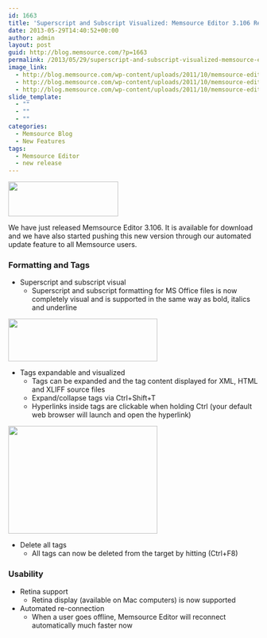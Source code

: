 ```yaml
---
id: 1663
title: 'Superscript and Subscript Visualized: Memsource Editor 3.106 Released'
date: 2013-05-29T14:40:52+00:00
author: admin
layout: post
guid: http://blog.memsource.com/?p=1663
permalink: /2013/05/29/superscript-and-subscript-visualized-memsource-editor-3-106-released/
image_link:
  - http://blog.memsource.com/wp-content/uploads/2011/10/memsource-editor-icon.png
  - http://blog.memsource.com/wp-content/uploads/2011/10/memsource-editor-icon.png
  - http://blog.memsource.com/wp-content/uploads/2011/10/memsource-editor-icon.png
slide_template:
  - ""
  - ""
  - ""
categories:
  - Memsource Blog
  - New Features
tags:
  - Memsource Editor
  - new release
---
```

<img class=" alignleft" title="Memsource Editor - medium" src="/wp-content/uploads/2012/08/MemSource-Editor-medium.png" alt="" width="221" height="70" />

We have just released Memsource Editor 3.106. It is available for download and we have also started pushing this new version through our automated update feature to all Memsource users.<!--more-->

### Formatting and Tags

  * Superscript and subscript visual 
      * Superscript and subscript formatting for MS Office files is now completely visual and is supported in the same way as bold, italics and underline

[<img class="alignnone size-medium wp-image-1672" title="superscript" src="/wp-content/uploads/2013/05/superscript1-300x86.png" alt="" width="300" height="86" />](/wp-content/uploads/2013/05/superscript1.png)

  * Tags expandable and visualized 
      * Tags can be expanded and the tag content displayed for XML, HTML and XLIFF source files
      * Expand/collapse tags via Ctrl+Shift+T
      * Hyperlinks inside tags are clickable when holding Ctrl (your default web browser will launch and open the hyperlink)

[<img class="alignnone size-medium wp-image-1671" title="tags-visual" src="/wp-content/uploads/2013/05/tags-visual-300x217.png" alt="" width="300" height="217" />](/wp-content/uploads/2013/05/tags-visual.png)

  * Delete all tags 
      * All tags can now be deleted from the target by hitting (Ctrl+F8)

### Usability

  * Retina support 
      * Retina display (available on Mac computers) is now supported
  * Automated re-connection 
      * When a user goes offline, Memsource Editor will reconnect automatically much faster now